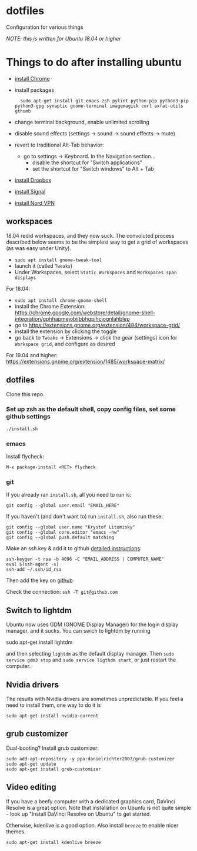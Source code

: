 # dotfiles
Configuration for various things

*NOTE: this is written for Ubuntu 18.04 or higher*


# Things to do after installing ubuntu

* [install Chrome](https://www.google.com/chrome/?brand=CHBD)
* install packages

        sudo apt-get install git emacs zsh pylint python-pip python3-pip python3-gpg synaptic gnome-terminal imagemagick curl exfat-utils gthumb

* change terminal background, enable unlimited scrolling
* disable sound effects (settings -> sound -> sound effects -> mute)
* revert to traditional Alt-Tab behavior:
  * go to settings -> Keyboard. In the Navigation section...
    * disable the shortcut for "Switch applications"
    * set the shortcut for "Switch windows" to Alt + Tab
* [install Dropbox](https://www.dropbox.com/install-linux)
* [install Signal](https://signal.org/download/)
* [install Nord VPN](https://nordvpn.com/download/linux/)


## workspaces
18.04 redid workspaces, and they now suck. The convoluted process described below seems to be the simplest way to get a grid of workspaces (as was easy under Unity).

* `sudo apt install gnome-tweak-tool`
* launch it (called `Tweaks`)
* Under Workspaces, select `Static Workspaces` and `Workspaces span displays`

For 18.04:
* `sudo apt install chrome-gnome-shell`
* install the Chrome Extension: https://chrome.google.com/webstore/detail/gnome-shell-integration/gphhapmejobijbbhgpjhcjognlahblep
* go to https://extensions.gnome.org/extension/484/workspace-grid/
* install the extension by clicking the toggle
* go back to `Tweaks` -> Extensions -> click the gear (settings) icon for `Workspace grid`, and configure as desired

For 19.04 and higher:
https://extensions.gnome.org/extension/1485/workspace-matrix/



## dotfiles

Clone this repo.

### Set up zsh as the default shell, copy config files, set some github settings

    ./install.sh



### emacs

Install flycheck:

    M-x package-install <RET> flycheck


### git

If you already ran `install.sh`, all you need to run is:

    git config --global user.email "EMAIL_HERE"

If you haven't (and don't want to) run `install.sh`, also run these:

    git config --global user.name "Krystof Litomisky"
    git config --global core.editor "emacs -nw"
    git config --global push.default matching

Make an ssh key & add it to github
[detailed instructions](https://help.github.com/articles/generating-ssh-keys/):

    ssh-keygen -t rsa -b 4096 -C "EMAIL_ADDRESS | COMPUTER_NAME"
    eval $(ssh-agent -s)
    ssh-add ~/.ssh/id_rsa

Then add the key on [github](https://github.com/settings/keys)

Check the connection: `ssh -T git@github.com`


## Switch to lightdm

Ubuntu now uses GDM (GNOME Display Manager) for the login display manager, and it sucks.
You can swich to lightdm by running

   sudo apt-get install lightdm

and then selecting `lightdm` as the default display manager.
Then `sudo service gdm3 stop` and `sudo service ligthdm start`, or just restart the computer.



## Nvidia drivers

The results with Nvidia drivers are sometimes unpredictable.
If you feel a need to install them, one way to do it is

    sudo apt-get install nvidia-current


## grub customizer

Dual-booting? Install grub customizer:

    sudo add-apt-repository -y ppa:danielrichter2007/grub-customizer
    sudo apt-get update
    sudo apt-get install grub-customizer


## Video editing

If you have a beefy computer with a dedicated graphics card, DaVinci Resolve is a great option. Note that installation on Ubuntu is not quite simple - look up "Install DaVinci Resolve on Ubuntu" to get started.

Otherwise, kdenlive is a good option. Also install `breeze` to enable nicer themes.

    sudo apt-get install kdenlive breeze


